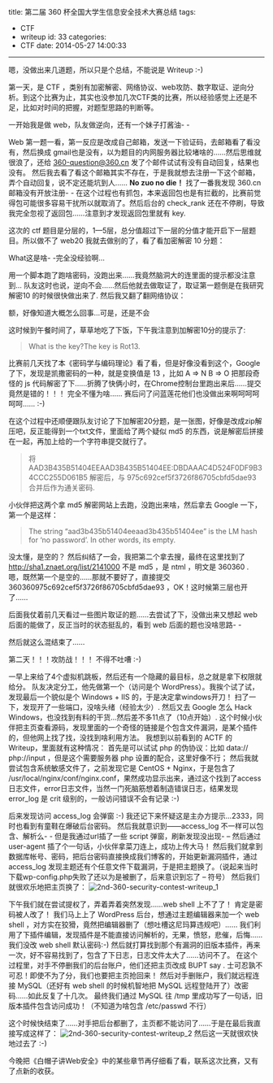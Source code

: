 title: 第二届 360 杯全国大学生信息安全技术大赛总结
tags:
  - CTF
  - writeup
id: 33
categories:
  - CTF
date: 2014-05-27 14:00:33
---

嗯，没做出来几道题，所以只是个总结，不能说是 Writeup :-)

第一天，是 CTF ，类别有加密解密、网络协议、web攻防、数字取证、逆向分析。到这个比赛为止，其实也没参加几次CTF类的比赛，所以经验感觉上还是不足，比如对时间的把握，对题型思路的判断等。

一开始我是做 web，队友做逆向，还有一个妹子打酱油- -
<!--more-->
Web 第一题一看，第一反应是改成自己邮箱，发送一下验证码，去邮箱看了看没有，然后换成 gmail也是没有，以为题目的内网服务器比较堵啥的……然后思维就很浪了，还给 360-question@360.cn 发了个邮件试试有没有自动回复，结果也没有。
然后我去看了看这个邮箱其实不存在，于是我就想去注册一下这个邮箱，弄个自动回复，说不定还能坑到人……
**No zuo no die！** 找了一番我发现 360.cn 邮箱没有开放注册- -
在这个过程也有抓包，本来返回包也是有拦截的，比赛前觉得包可能很多容易干扰所以就取消了。然后后台的 check_rank 还在不停刷，导致我完全忽视了返回包……注意到才发现返回包里就有 key.

这次的 ctf 题目是分层的，1—5层，总分值超过下一层的分值才能开启下一层题目。所以做不了 web20 我就去做别的了，看了看加密解密 10 分题：

What这是啥- -完全没经验啊…

用一个脚本跑了跑啥密码，没跑出来……我竟然脑洞大的连里面的提示都没注意到…
队友这时也说，逆向不会……然后他就去做取证了，取证第一题倒是在我研究 解密10 的时候很快做出来了.
然后我又翻了翻网络协议：

额，好像知道大概怎么回事…可是，还是不会

这时候到午餐时间了，草草地吃了下饭，下午我注意到加解密10分的提示了:

> What is the key?The key is Rot13.

比赛前几天找了本《密码学与编码理论》看了看，但是好像没看到这个，Google 了下，发现是凯撒密码的一种，就是变换值是 13 ，比如 
A => N 
B => O
把那段奇怪的 js 代码解密了下……折腾了快俩小时，在Chrome控制台里跑出来后……提交竟然是错的！！！ 完全不懂为啥……
赛后问了问蓝莲花他们也没做出来啊呵呵呵呵呵…… :-)

在这个过程中还顺便跟队友讨论了下加解密20分题，是一张图，好像是改成zip解压吧，反正能得到一个txt文件，里面给了两个疑似 md5 的东西，说是解密后拼接在一起，再加上给的一个字符串提交就行了。

> 将 AAD3B435B51404EEAAD3B435B51404EE:DBDAAAC4D524F0DF9B34CCC255D061B5 解密后，与 975c692cef5f3726f86705cbfd5dae93 合并后作为通关密码.

小伙伴把这两个拿 md5 解密网站上去跑，没跑出来啥，然后拿去 Google 一下，第一个是这样：

> The string “aad3b435b51404eeaad3b435b51404ee” is the LM hash for ‘no password’. In other words, its empty.

没太懂，是空的？
然后纠结了一会，我把第二个拿去搜，最终在这里找到了 http://sha1.znaet.org/list/2141000
不是 md5 ，是 ntml ，明文是 360360 .
嗯，既然第一个是空的……那就不要好了，直接提交 360360975c692cef5f3726f86705cbfd5dae93 ，OK！这时候第三层也开了……

后面我仗着前几天看过一些图片取证的题……去尝试了下，没做出来又想起 web 后面的能做了，反正当时的状态挺乱的，看到 web 后面的题也没啥思路- -

然后就这么混结束了……

第二天！！！攻防战！！！
不得不吐嘈 :-)

一早上来给了4个虚拟机跳板，然后还有一个隐藏的最目标，总之就是拿下权限就给分。
队友决定分工，他先做第一个（访问是个 WordPress）。我挨个试了试，发现最后一个貌似是个 Windows + IIS 的，于是决定拿windows开刀！
扫了一下，发现开了一些端口，没啥头绪（经验太少）.
然后又去 Google 怎么 Hack Windows，也没找到有料的干货…然后差不多11点了（10点开始）.
这个时候小伙伴把主页查看源码，发现里面的一个奇怪的链接是个包含文件漏洞，是某个插件的，但他网上找了找，没找到啥利用方法。
我想到以前看到的 ACTF 的 Writeup，里面就有这种情况：
首先是可以试试 php 的伪协议：比如 data:// php://input ，但是这个需要服务器 php 设置的配合，这里好像不行；
然后我就尝试包含系统敏感文件了，之前发现它是 CentOS + Nginx，于是包含了 /usr/local/nginx/conf/nginx.conf，果然成功显示出来，通过这个找到了access日志文件，error日志文件，当然一门死脑筋想着制造错误日志，结果发现 error_log 是 crit 级别的，一般访问错误不会有记录 :-)

后来发现访问 access_log 会弹窗 :-) 我还记下来怀疑这是主办方提示…2333，同时也看到有童鞋在爆破后台密码。
然后我就意识到——access_log 不一样可以包含、解析么- -
但是我通过url插了一些 script 弹窗，刷新发现没出现- – 然后通过 user-agent 插了个一句话，小伙伴拿菜刀连上，成功上传大马！
然后我们就拿到数据库帐号、密码，把后台密码直接换成我们博客的，开始更新漏洞插件，通过 access_log 发现主题还有个任意文件下载漏洞，于是把主题换了。（说起来当时下载wp-config.php失败了还以为是被删了，后来意识到忘了 – 符号）
然后我们就很欢乐地把主页换了：
![2nd-360-security-contest-writeup_1](http://coffinblog.qiniudn.com/upload/2014/05/2nd-360-security-contest-writeup_1.png "2nd-360-security-contest-writeup_1")

下午我们就在尝试提权了，弄着弄着突然发现……web shell 上不了了！
肯定是密码被人改了！
我们马上上了 WordPress 后台，想通过主题编辑器来加一个 web shell ，对方实在狡猾，竟然把编辑器删了（想吐槽这尼玛算违规吧）……
我们利用了下插件编辑，发现插件是不能直接访问解析的，无果，愤怒，悲催，后悔……我们没改 web shell 默认密码:-)
然后就打算找到那个有漏洞的旧版本插件，再来一次，好不容易找到了，包含了下日志，日志文件太大了……访问不了。
在这个过程里，对手不停删我们的后台账户，他们还把主页改成 BUPT say .
士可忍孰不可忍！即使不为了分，我们也要把主页抢回来！
然后对手删账户，我们就远程连接 MySQL（还好有 web shell 的时候机智地把 MySQL 远程登陆开了）改密码……如此反复了十几次。
最终我们通过 MySQL 往 /tmp 里成功写了一句话，旧版本插件包含访问成功！（不知道为啥包含 /etc/passwd 不行）

这个时候快结束了……对手把后台都删了，主页都不能访问了……于是在最后我直接写成这样了：
![2nd-360-security-contest-writeup_2](http://coffinblog.qiniudn.com/upload/2014/05/2nd-360-security-contest-writeup_2.png "2nd-360-security-contest-writeup_2")
然后这一天就很欢快地过去了 :-)

今晚把《白帽子讲Web安全》中的某些章节再仔细看了看，联系这次比赛，又有了点新的收获。